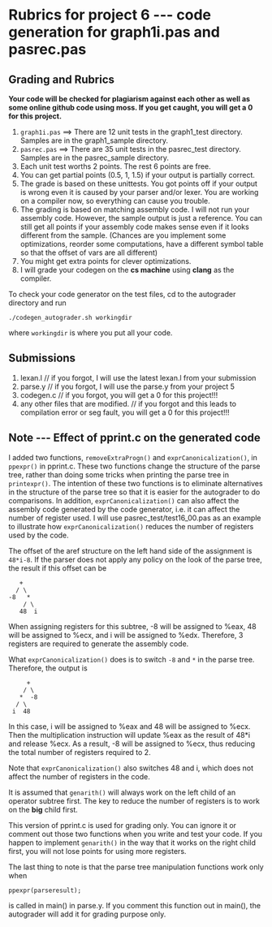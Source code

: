 # Rubrics for project 6 --- code generation for graph1i.pas and pasrec.pas

## Grading and Rubrics

**Your code will be checked for plagiarism against each other as well as some online 
github code using moss. 
If you get caught, you will get a 0 for this project.**

1. `graph1i.pas` ==> There are 12 unit tests in the graph1_test directory.
    Samples are in the graph1_sample directory.
2. `pasrec.pas` ==> There are 35 unit tests in the pasrec_test directory.
    Samples are in the pasrec_sample directory.
3. Each unit test worths 2 points. The rest 6 points are free.
4. You can get partial points (0.5, 1, 1.5) if your output is partially correct.
5. The grade is based on these unittests. 
   You got points off if your output is wrong even it is caused by your parser 
   and/or lexer. 
   You are working on a compiler now, so everything can cause you trouble.
6. The grading is based on matching assembly code. 
   I will not run your assembly code. 
   However, the sample output is just a reference. 
   You can still get all points if your assembly code makes sense even if it looks 
   different from the sample. 
   (Chances are you implement some optimizations, reorder some computations, have 
   a different symbol table so that the offset of vars are all different)
7. You might get extra points for clever optimizations.
8. I will grade your codegen on the **cs machine** using **clang** as the compiler. 

To check your code generator on the test files, cd to the autograder directory 
and run
```
./codegen_autograder.sh workingdir
```
where `workingdir` is where you put all your code.

## Submissions

1. lexan.l   // if you forgot, I will use the latest lexan.l from your submission
2. parse.y   // if you forgot, I will use the parse.y from your project 5
3. codegen.c // if you forgot, you will get a 0 for this project!!!
4. any other files that are modified. // if you forgot and this leads to compilation 
   error or seg fault, you will get a 0 for this project!!!

## Note --- Effect of pprint.c on the generated code

I added two functions, `removeExtraProgn()` and `exprCanonicalization()`, in 
`ppexpr()` in pprint.c. 
These two functions change the structure of the parse tree, rather than doing some
tricks when printing the parse tree in `printexpr()`.
The intention of these two functions is to eliminate alternatives in the structure
of the parse tree so that it is easier for the autograder to do comparisons.
In addition, `exprCanonicalization()` can also affect the assembly code generated 
by the code generator, i.e. it can affect the number of register used.
I will use pasrec_test/test16_00.pas as an example to illustrate how `exprCanonicalization()` 
reduces the number of registers used by the code.

The offset of the aref structure on the left hand side of the assignment is `48*i-8`. 
If the parser does not apply any policy on the look of the parse tree, the result 
if this offset can be
```
   +
  / \
-8   *
    / \
   48  i
```
When assigning registers for this subtree, -8 will be assigned to %eax, 
48 will be assigned to %ecx, and i will be assigned to %edx. 
Therefore, 3 registers are required to generate the assembly code.

What `exprCanonicalization()` does is to switch `-8` and `*` in the parse tree.
Therefore, the output is 
```
     +
    / \ 
   *  -8
  / \
 i  48
```
In this case, i will be assigned to %eax and 48 will be assigned to %ecx. 
Then the multiplication instruction will update %eax as the result of 48*i
and release %ecx.
As a result, -8 will be assigned to %ecx, thus reducing the total number of registers
required to 2.

Note that `exprCanonicalization()` also switches 48 and i, which does not affect 
the number of registers in the code.

It is assumed that `genarith()` will always work on the left child of an operator 
subtree first. 
The key to reduce the number of registers is to work on the **big** child first.

This version of pprint.c is used for grading only.
You can ignore it or comment out those two functions when you write and test your
code. 
If you happen to implement `genarith()` in the way that it works on the right child
first, you will not lose points for using more registers.

The last thing to note is that the parse tree manipulation functions work only when
```
ppexpr(parseresult);
```
is called in main() in parse.y. 
If you comment this function out in main(), the autograder will add it for grading
purpose only. 
